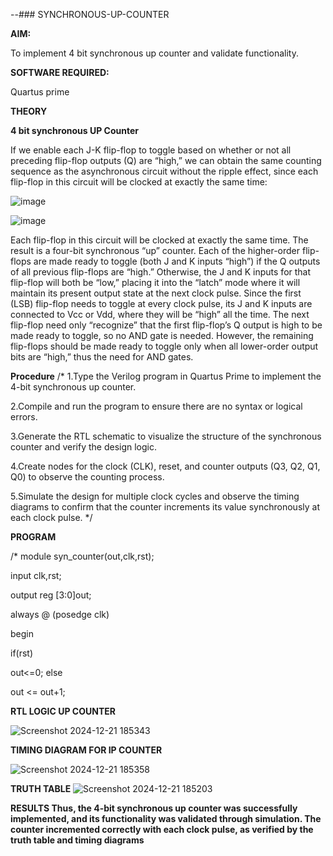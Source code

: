 --### SYNCHRONOUS-UP-COUNTER

**AIM:**

To implement 4 bit synchronous up counter and validate functionality.

**SOFTWARE REQUIRED:**

Quartus prime

**THEORY**

**4 bit synchronous UP Counter**

If we enable each J-K flip-flop to toggle based on whether or not all preceding flip-flop outputs (Q) are “high,” we can obtain the same counting sequence as the asynchronous circuit without the ripple effect, since each flip-flop in this circuit will be clocked at exactly the same time:

![image](https://github.com/naavaneetha/SYNCHRONOUS-UP-COUNTER/assets/154305477/d5db3fa0-e413-404c-b80e-b2f39d82e7e8)


![image](https://github.com/naavaneetha/SYNCHRONOUS-UP-COUNTER/assets/154305477/52cb61eb-d04b-442d-810c-31185a68410b)

Each flip-flop in this circuit will be clocked at exactly the same time.
The result is a four-bit synchronous “up” counter. Each of the higher-order flip-flops are made ready to toggle (both J and K inputs “high”) if the Q outputs of all previous flip-flops are “high.”
Otherwise, the J and K inputs for that flip-flop will both be “low,” placing it into the “latch” mode where it will maintain its present output state at the next clock pulse.
Since the first (LSB) flip-flop needs to toggle at every clock pulse, its J and K inputs are connected to Vcc or Vdd, where they will be “high” all the time.
The next flip-flop need only “recognize” that the first flip-flop’s Q output is high to be made ready to toggle, so no AND gate is needed.
However, the remaining flip-flops should be made ready to toggle only when all lower-order output bits are “high,” thus the need for AND gates.

**Procedure**
/*  1.Type the Verilog program in Quartus Prime to implement the 4-bit synchronous up counter.

2.Compile and run the program to ensure there are no syntax or logical errors.

3.Generate the RTL schematic to visualize the structure of the synchronous counter and verify the design logic.

4.Create nodes for the clock (CLK), reset, and counter outputs (Q3, Q2, Q1, Q0) to observe the counting process.

5.Simulate the design for multiple clock cycles and observe the timing diagrams to confirm that the counter increments its value synchronously at each clock pulse.  */

**PROGRAM**

/* module syn_counter(out,clk,rst);

input clk,rst;

output reg [3:0]out;

always @ (posedge clk)

begin

if(rst)

 out<=0;
else

 out <= out+1;




**RTL LOGIC UP COUNTER**

![Screenshot 2024-12-21 185343](https://github.com/user-attachments/assets/0719e144-0de6-48a3-afc9-f78a5598a06c)


**TIMING DIAGRAM FOR IP COUNTER**

![Screenshot 2024-12-21 185358](https://github.com/user-attachments/assets/dceb1c11-f2b9-47c4-a91b-40e0651a83b8)


**TRUTH TABLE**
![Screenshot 2024-12-21 185203](https://github.com/user-attachments/assets/cdf63bff-1cfe-4012-8281-7ddc0251ed8a)

**RESULTS  Thus, the 4-bit synchronous up counter was successfully implemented, and its functionality was validated through simulation. The counter incremented correctly with each clock pulse, as verified by the truth table and timing diagrams**
